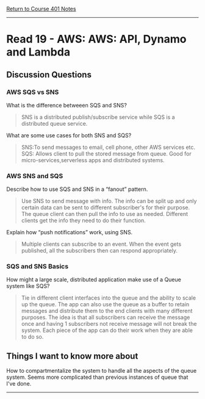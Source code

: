 
[Return to Course 401 Notes](https://KrisDunning.github.io/401-Reading-Notes)

-----

# Read 19 - AWS: AWS: API, Dynamo and Lambda

## Discussion Questions

### AWS SQS vs SNS

What is the difference betweeen SQS and SNS?
> SNS is a distributed publish/subscribe service while SQS is a distributed queue service.

What are some use cases for both SNS and SQS?
> SNS:To send messages to email, cell phone, other AWS services etc.
> SQS: Allows client to pull the stored message from queue. Good for micro-services,serverless apps and distributed systems.

### AWS SNS and SQS

Describe how to use SQS and SNS in a “fanout” pattern.
> Use SNS to send message with info. The info can be split up and only certain data can be sent to different subscriber's for their purpose. The queue client can then pull the info to use as needed. Different clients get the info they need to do their function.

Explain how “push notifications” work, using SNS.
> Multiple clients can subscribe to an event. When the event gets published, all the subscribers then can respond appropriately.

### SQS and SNS Basics

How might a large scale, distributed application make use of a Queue system like SQS?
> Tie in different client interfaces into the queue and the ability to scale up the queue. The app can also use the queue as a buffer to retain messages and distribute them to the end clients with many different purposes. The idea is that all subscribers can receive the message once and having 1 subscribers not receive message will not break the system. Each piece of the app can do their work when they are able to do so.

## Things I want to know more about

How to compartmentalize the system to handle all the aspects of the queue system. Seems more complicated than previous instances of queue that I've done.

-----
